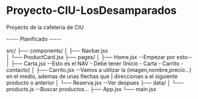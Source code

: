 # Proyecto-CIU-LosDesamparados
Proyecto de la cafeteria de CIU

-----   Planificado   -----

src/
├── components/
│   ├── Navbar.jsx      
│   └── ProductCard.jsx 
├── pages/
│   ├── Home.jsx         --Empezar por esto--
│   ├── Carta.jsx         --Esto es el NAV - Debe tener (Inicio - Carta - Carrito - contacto) 
│   ├── Carrito.jsx         --Vamos a utilizar la (imagen,nombre,precio...) en el medio, ademas de unas flechas que
    |                      direccionan a el siguiente producto o anterior
│   └── Reserva.jsx      --Ver despues
├── data/
│   └── products.js      --Buscar productos...
├── App.jsx
└── main.jsx

